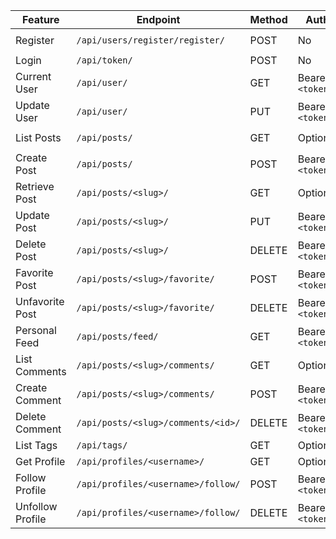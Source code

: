 | Feature          | Endpoint                           | Method | Auth             | Payload / Query Params                     |
| ---------------- | ---------------------------------- | ------ | ---------------- | ------------------------------------------ |
| Register         | `/api/users/register/register/`    | POST   | No               | `{ username, email, password, password2 }` |
| Login            | `/api/token/`                      | POST   | No               | `{ username, password }`                   |
| Current User     | `/api/user/`                       | GET    | Bearer `<token>` | —                                          |
| Update User      | `/api/user/`                       | PUT    | Bearer `<token>` | Partial user fields                        |
| List Posts       | `/api/posts/`                      | GET    | Optional         | `?limit=&offset=&tag=&author=&favorited=`  |
| Create Post      | `/api/posts/`                      | POST   | Bearer `<token>` | `{ title, body, tags: [] }`                |
| Retrieve Post    | `/api/posts/<slug>/`               | GET    | Optional         | —                                          |
| Update Post      | `/api/posts/<slug>/`               | PUT    | Bearer `<token>` | Partial post fields                        |
| Delete Post      | `/api/posts/<slug>/`               | DELETE | Bearer `<token>` | —                                          |
| Favorite Post    | `/api/posts/<slug>/favorite/`      | POST   | Bearer `<token>` | —                                          |
| Unfavorite Post  | `/api/posts/<slug>/favorite/`      | DELETE | Bearer `<token>` | —                                          |
| Personal Feed    | `/api/posts/feed/`                 | GET    | Bearer `<token>` | `?limit=&offset=`                          |
| List Comments    | `/api/posts/<slug>/comments/`      | GET    | Optional         | —                                          |
| Create Comment   | `/api/posts/<slug>/comments/`      | POST   | Bearer `<token>` | `{ body, parent (optional) }`              |
| Delete Comment   | `/api/posts/<slug>/comments/<id>/` | DELETE | Bearer `<token>` | —                                          |
| List Tags        | `/api/tags/`                       | GET    | Optional         | —                                          |
| Get Profile      | `/api/profiles/<username>/`        | GET    | Optional         | —                                          |
| Follow Profile   | `/api/profiles/<username>/follow/` | POST   | Bearer `<token>` | —                                          |
| Unfollow Profile | `/api/profiles/<username>/follow/` | DELETE | Bearer `<token>` | —                                          |
